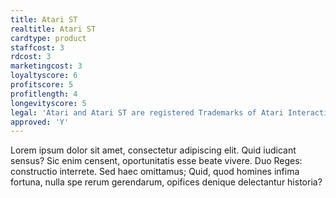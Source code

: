 ```yaml
---
title: Atari ST
realtitle: Atari ST
cardtype: product
staffcost: 3
rdcost: 3
marketingcost: 3
loyaltyscore: 6
profitscore: 5
profitlength: 4
longevityscore: 5
legal: 'Atari and Atari ST are registered Trademarks of Atari Interactive, Inc.'
approved: 'Y'
---
```


Lorem ipsum dolor sit amet, consectetur adipiscing elit. Quid iudicant sensus? Sic enim censent, oportunitatis esse beate vivere. Duo Reges: constructio interrete. Sed haec omittamus; Quid, quod homines infima fortuna, nulla spe rerum gerendarum, opifices denique delectantur historia?
